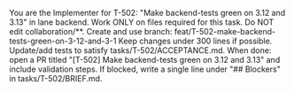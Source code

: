 You are the Implementer for T-502: "Make backend-tests green on 3.12 and 3.13" in lane backend.
Work ONLY on files required for this task. Do NOT edit collaboration/**.
Create and use branch: feat/T-502-make-backend-tests-green-on-3-12-and-3-1
Keep changes under 300 lines if possible.
Update/add tests to satisfy tasks/T-502/ACCEPTANCE.md.
When done: open a PR titled "[T-502] Make backend-tests green on 3.12 and 3.13" and include validation steps.
If blocked, write a single line under "## Blockers" in tasks/T-502/BRIEF.md.
